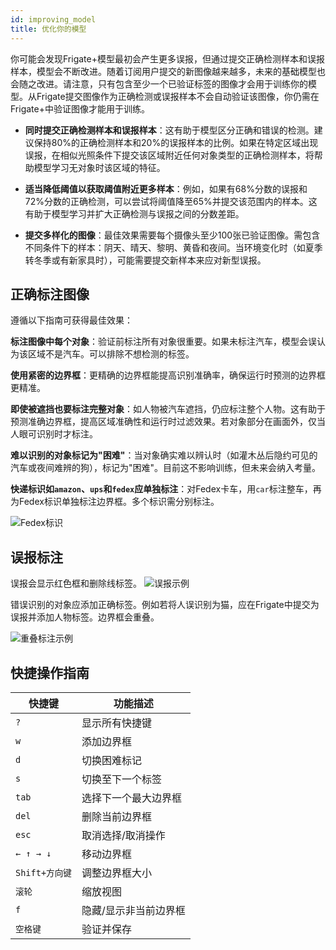 ```yaml
---
id: improving_model
title: 优化你的模型
---
```


你可能会发现Frigate+模型最初会产生更多误报，但通过提交正确检测样本和误报样本，模型会不断改进。随着订阅用户提交的新图像越来越多，未来的基础模型也会随之改进。请注意，只有包含至少一个已验证标签的图像才会用于训练你的模型。从Frigate提交图像作为正确检测或误报样本不会自动验证该图像，你仍需在Frigate+中验证图像才能用于训练。

- **同时提交正确检测样本和误报样本**：这有助于模型区分正确和错误的检测。建议保持80%的正确检测样本和20%的误报样本的比例。如果在特定区域出现误报，在相似光照条件下提交该区域附近任何对象类型的正确检测样本，将帮助模型学习无对象时该区域的特征。
  
- **适当降低阈值以获取阈值附近更多样本**：例如，如果有68%分数的误报和72%分数的正确检测，可以尝试将阈值降至65%并提交该范围内的样本。这有助于模型学习并扩大正确检测与误报之间的分数差距。

- **提交多样化的图像**：最佳效果需要每个摄像头至少100张已验证图像。需包含不同条件下的样本：阴天、晴天、黎明、黄昏和夜间。当环境变化时（如夏季转冬季或有新家具时），可能需要提交新样本来应对新型误报。

## 正确标注图像

遵循以下指南可获得最佳效果：

**标注图像中每个对象**：验证前标注所有对象很重要。如果未标注汽车，模型会误认为该区域不是汽车。可以排除不想检测的标签。

**使用紧密的边界框**：更精确的边界框能提高识别准确率，确保运行时预测的边界框更精准。

**即使被遮挡也要标注完整对象**：如人物被汽车遮挡，仍应标注整个人物。这有助于预测准确边界框，提高区域准确性和运行时过滤效果。若对象部分在画面外，仅当人眼可识别时才标注。

**难以识别的对象标记为"困难"**：当对象确实难以辨认时（如灌木丛后隐约可见的汽车或夜间难辨的狗），标记为"困难"。目前这不影响训练，但未来会纳入考量。

**快递标识如`amazon`、`ups`和`fedex`应单独标注**：对Fedex卡车，用`car`标注整车，再为Fedex标识单独标注边界框。多个标识需分别标注。

![Fedex标识](/img/plus/fedex-logo.jpg)

## 误报标注

误报会显示红色框和删除线标签。
![误报示例](/img/plus/false-positive.jpg)

错误识别的对象应添加正确标签。例如若将人误识别为猫，应在Frigate中提交为误报并添加人物标签。边界框会重叠。

![重叠标注示例](/img/plus/false-positive-overlap.jpg)

## 快捷操作指南

| 快捷键          | 功能描述                   |
| --------------- | ------------------------- |
| `?`             | 显示所有快捷键            |
| `w`             | 添加边界框                |
| `d`             | 切换困难标记              |
| `s`             | 切换至下一个标签          |
| `tab`           | 选择下一个最大边界框      |
| `del`           | 删除当前边界框            |
| `esc`           | 取消选择/取消操作         |
| `← ↑ → ↓`       | 移动边界框                |
| `Shift+方向键`  | 调整边界框大小            |
| `滚轮`          | 缩放视图                  |
| `f`             | 隐藏/显示非当前边界框     |
| `空格键`        | 验证并保存                |